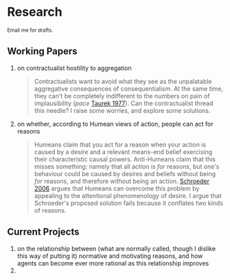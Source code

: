 # Research

<small>Email me for drafts.</small>

## Working Papers

1. on contractualist hostility to aggregation
    > Contractualists want to avoid what they see as the unpalatable aggregative consequences of consequentialism. At the same time, they can't be completely indifferent to the numbers on pain of implausibility (*pace* [Taurek 1977](https://www.jstor.org/stable/2264945)). Can the contractualist thread this needle? I raise some worries, and explore some solutions.

2. on whether, according to Humean views of action, people can act for reasons
    > Humeans claim that you act for a reason when your action is caused by a desire and a relevant means-end belief exercising their characteristic causal powers. Anti-Humeans claim that this misses something: namely that all action is *for* reasons, but one's behaviour could be caused by desires and beliefs without being *for* reasons, and therefore without being an action. [Schroeder 2006](https://oxford.universitypressscholarship.com/view/10.1093/acprof:oso/9780199299508.001.0001/acprof-9780199299508) argues that Humeans can overcome this problem by appealing to the attentional phenomenology of desire. I argue that Schroeder's proposed solution fails because it conflates two kinds of reasons.

## Current Projects

1. on the relationship between (what are normally called, though I dislike this way of putting it) normative and motivating reasons, and how agents can become ever more rational as this relationship improves
2. 